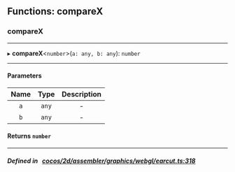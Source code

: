 ## Functions: compareX

### compareX


___
▸ **compareX**<`number`\>(`a: any, b: any`): `number`
___


#### Parameters

| Name | Type | Description |
| :------: | :------: | :------: |
| `a` | `any` | - |
| `b` | `any` | - |

#### Returns `number` 
___


##### Defined in &nbsp;   [cocos/2d/assembler/graphics/webgl/earcut.ts:318](https://github.com/cocos-creator/engine/blob/c7bf6b8a9/cocos/2d/assembler/graphics/webgl/earcut.ts#L318)&nbsp;
